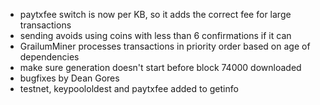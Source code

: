 * paytxfee switch is now per KB, so it adds the correct fee for large transactions
* sending avoids using coins with less than 6 confirmations if it can
* GrailumMiner processes transactions in priority order based on age of dependencies
* make sure generation doesn't start before block 74000 downloaded
* bugfixes by Dean Gores
* testnet, keypoololdest and paytxfee added to getinfo
